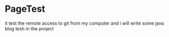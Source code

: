 PageTest
========
it test the remote access to git from my computer 
and i will write some java blog tesh in the project
